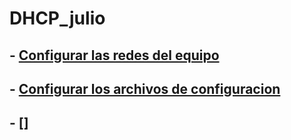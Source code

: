 # DHCP_julio
## - [Configurar las redes del equipo](redes.md)
## - [Configurar los archivos de configuracion](archivos.md)
## - []
